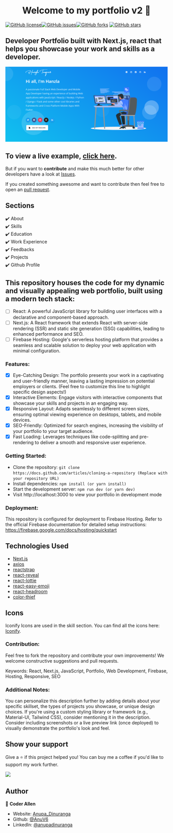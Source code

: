 <h1 align="center">Welcome to my portfolio v2 👋</h1>
<a href="https://github.com/AnuV6/portfolio-v2/blob/main/LICENSE"><img alt="GitHub license" src="https://img.shields.io/github/license/1hanzla100/developer-portfolio"></a><a href="https://github.com/AnuV6/portfolio-v2/issues"><img alt="GitHub issues" src="https://img.shields.io/github/issues/1hanzla100/developer-portfolio"></a><a href="https://github.com/AnuV6/portfolio-v2/network"><img alt="GitHub forks" src="https://img.shields.io/github/forks/1hanzla100/developer-portfolio"></a> <a href="https://github.com/AnuV6/portfolio-v2/stargazers"><img alt="GitHub stars" src="https://img.shields.io/github/stars/1hanzla100/developer-portfolio"></a>

## Developer Portfolio built with Next.js, react that helps you showcase your work and skills as a developer.

<p align="center">
  <kbd>
    <img src="https://github.com/1hanzla100/developer-portfolio/blob/master/picture.PNG"></img>
  </kbd>
</p>

## To view a live example, **[click here](https://anupadinuranga.live)**.

But if you want to **contribute** and make this much better for other developers have a look at
[Issues](https://github.com/AnuV6/portfolio-v2/issues).

If you created something awesome and want to contribute then feel free to open an
[pull request](https://github.com/AnuV6/portfolio-v2/pulls).

## Sections

✔️ About \
✔️ Skills\
✔️ Education\
✔️ Work Experience\
✔️ Feedbacks\
✔️ Projects\
✔️ Github Profile

## This repository houses the code for my dynamic and visually appealing web portfolio, built using a modern tech stack:

- [ ] React: A powerful JavaScript library for building user interfaces with a declarative and component-based approach.
- [ ] Next.js: A React framework that extends React with server-side rendering (SSR) and static site generation (SSG) capabilities, leading to enhanced performance and SEO.
- [ ] Firebase Hosting: Google's serverless hosting platform that provides a seamless and scalable solution to deploy your web application with minimal configuration.

### Features:

- [x] Eye-Catching Design: The portfolio presents your work in a captivating and user-friendly manner, leaving a lasting impression on potential employers or clients. (Feel free to customize this line to highlight specific design aspects!)
- [x] Interactive Elements: Engage visitors with interactive components that showcase your skills and projects in an engaging way.
- [x] Responsive Layout: Adapts seamlessly to different screen sizes, ensuring optimal viewing experience on desktops, tablets, and mobile devices.
- [x] SEO-Friendly: Optimized for search engines, increasing the visibility of your portfolio to your target audience.
- [x] Fast Loading: Leverages techniques like code-splitting and pre-rendering to deliver a smooth and responsive user experience.

### Getting Started:

-  Clone the repository: ```git clone https://docs.github.com/articles/cloning-a-repository (Replace with your repository URL)```
-  Install dependencies: ```npm install (or yarn install)```
-  Start the development server: ```npm run dev (or yarn dev)```
-  Visit http://localhost:3000 to view your portfolio in development mode

### Deployment:

This repository is configured for deployment to Firebase Hosting. Refer to the official Firebase documentation for detailed setup instructions: https://firebase.google.com/docs/hosting/quickstart


## Technologies Used

- [Next.js](https://nextjs.org/)
- [axios](https://www.npmjs.com/package/axios)
- [reactstrap](https://reactstrap.github.io/)
- [react-reveal](https://www.react-reveal.com/)
- [react-lottie](https://www.npmjs.com/package/react-lottie)
- [react-easy-emoji](https://github.com/appfigures/react-easy-emoji)
- [react-headroom](https://github.com/KyleAMathews/react-headroom)
- [color-thief](https://github.com/lokesh/color-thief)

## Icons

Iconify Icons are used in the skill section. You can find all the icons here: [Iconify](https://icon-sets.iconify.design/).

### Contribution:

Feel free to fork the repository and contribute your own improvements! We welcome constructive suggestions and pull requests.

Keywords: React, Next.js, JavaScript, Portfolio, Web Development, Firebase, Hosting, Responsive, SEO

### Additional Notes:

You can personalize this description further by adding details about your specific skillset, the types of projects you showcase, or unique design choices.
If you're using a custom styling library or framework (e.g., Material-UI, Tailwind CSS), consider mentioning it in the description.
Consider including screenshots or a live preview link (once deployed) to visually demonstrate the portfolio's look and feel.

## Show your support

Give a ⭐️ if this project helped you! You can buy me a coffee if you'd like to support my work further.
<div>
  <a href="https://www.buymeacoffee.com/coderallen"><img src="https://img.buymeacoffee.com/button-api/?text=Buy me a coffee&emoji=☕&slug=1hanzla100&button_colour=FFDD00&font_colour=ffffff&font_family=Cookie&outline_colour=000000&coffee_colour=FFDD00" /></a>
 </div>

## Author

👤 **Coder Allen**

- Website: [Anupa_Dinuranga](https://anupadinuranga.live)
- Github: [@AnuV6](https://github.com/AnuV6)
- LinkedIn: [@anupadinuranga](https://linkedin.com/in/anupadinuranga)
